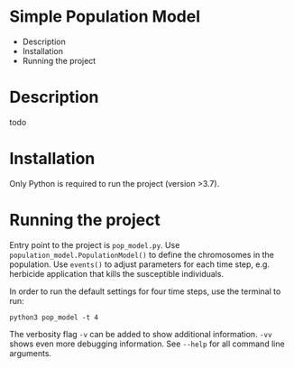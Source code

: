 # Simple Population Model

- Description
- Installation
- Running the project

# Description

todo

# Installation
Only Python is required to run the project (version >3.7).

# Running the project
Entry point to the project is `pop_model.py`.
Use `population_model.PopulationModel()` to define the chromosomes in the population.
Use `events()` to adjust parameters for each time step, e.g. herbicide application that kills the susceptible individuals.

In order to run the default settings for four time steps, use the terminal to run:
```
python3 pop_model -t 4
```
The verbosity flag `-v` can be added to show additional information. `-vv` shows even more debugging information.
See `--help` for all command line arguments.